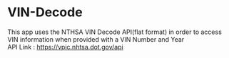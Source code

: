 # VIN-Decode
This app uses the NTHSA VIN Decode API(flat format) in order to access VIN information when provided with a VIN Number and Year   
API Link : https://vpic.nhtsa.dot.gov/api
